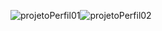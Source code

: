 ![projetoPerfil01](https://user-images.githubusercontent.com/84608022/213287635-3cab3177-1dad-4e40-82e4-53b82f8df8b9.png)![projetoPerfil02](https://user-images.githubusercontent.com/84608022/213287872-bc48e666-f556-478e-aa99-e50153b3c727.png)
